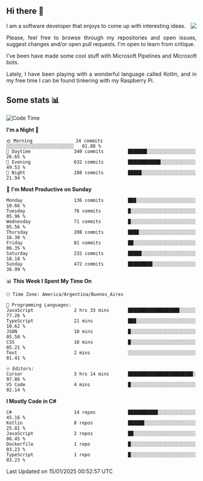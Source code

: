 ## Hi there :slightly_smiling_face:

<img src="https://github-readme-stats.vercel.app/api?username=victorgrycuk&show_icons=true&count_private=true&title_color=F7941E&icon_color=F7941E" align="right">

<p align="justify">
I am a software developer that enjoys to come up with interesting ideas.
<p/>

<p align= "justify">
Please, feel free to browse through my repositories and open issues, suggest changes and/or open pull requests. I'm open to learn from critique.
<p/>


<p align= "justify">
I've been have made some cool stuff with Microsoft Pipelines and Microsoft bots.
<p/>

<p align= "justify">
Lately, I have been playing with a wonderful language called Kotlin, and in my free time I can be found tinkering with my Raspberry Pi.
<p/>

## Some stats :bar_chart:
<!--START_SECTION:waka-->
![Code Time](http://img.shields.io/badge/Code%20Time-2%2C098%20hrs%2049%20mins-blue)

**I'm a Night 🦉** 

```text
🌞 Morning                24 commits          ░░░░░░░░░░░░░░░░░░░░░░░░░   01.88 % 
🌆 Daytime                340 commits         ███████░░░░░░░░░░░░░░░░░░   26.65 % 
🌃 Evening                632 commits         ████████████░░░░░░░░░░░░░   49.53 % 
🌙 Night                  280 commits         █████░░░░░░░░░░░░░░░░░░░░   21.94 % 
```
📅 **I'm Most Productive on Sunday** 

```text
Monday                   136 commits         ███░░░░░░░░░░░░░░░░░░░░░░   10.66 % 
Tuesday                  76 commits          █░░░░░░░░░░░░░░░░░░░░░░░░   05.96 % 
Wednesday                71 commits          █░░░░░░░░░░░░░░░░░░░░░░░░   05.56 % 
Thursday                 208 commits         ████░░░░░░░░░░░░░░░░░░░░░   16.30 % 
Friday                   81 commits          ██░░░░░░░░░░░░░░░░░░░░░░░   06.35 % 
Saturday                 232 commits         █████░░░░░░░░░░░░░░░░░░░░   18.18 % 
Sunday                   472 commits         █████████░░░░░░░░░░░░░░░░   36.99 % 
```


📊 **This Week I Spent My Time On** 

```text
🕑︎ Time Zone: America/Argentina/Buenos_Aires

💬 Programming Languages: 
JavaScript               2 hrs 33 mins       ███████████████████░░░░░░   77.26 % 
TypeScript               21 mins             ███░░░░░░░░░░░░░░░░░░░░░░   10.62 % 
JSON                     10 mins             █░░░░░░░░░░░░░░░░░░░░░░░░   05.50 % 
CSS                      10 mins             █░░░░░░░░░░░░░░░░░░░░░░░░   05.21 % 
Text                     2 mins              ░░░░░░░░░░░░░░░░░░░░░░░░░   01.41 % 

🔥 Editors: 
Cursor                   3 hrs 14 mins       ████████████████████████░   97.86 % 
VS Code                  4 mins              █░░░░░░░░░░░░░░░░░░░░░░░░   02.14 % 
```

**I Mostly Code in C#** 

```text
C#                       14 repos            ███████████░░░░░░░░░░░░░░   45.16 % 
Kotlin                   8 repos             ██████░░░░░░░░░░░░░░░░░░░   25.81 % 
JavaScript               2 repos             ██░░░░░░░░░░░░░░░░░░░░░░░   06.45 % 
Dockerfile               1 repo              █░░░░░░░░░░░░░░░░░░░░░░░░   03.23 % 
TypeScript               1 repo              █░░░░░░░░░░░░░░░░░░░░░░░░   03.23 % 
```




 Last Updated on 15/01/2025 00:52:57 UTC
<!--END_SECTION:waka-->
